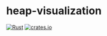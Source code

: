 # heap-visualization

[![Rust](https://github.com/zhengrenzhe/heap-visualization/actions/workflows/rust.yml/badge.svg)](https://github.com/zhengrenzhe/heap-visualization/actions/workflows/rust.yml) 
[![crates.io](https://img.shields.io/crates/v/snapshot_parser.svg)](https://crates.io/crates/snapshot_parser)

